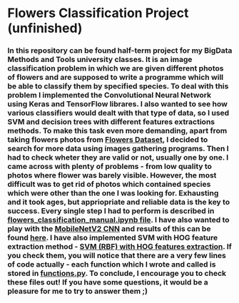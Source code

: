 # Flowers Classification Project (unfinished)
### In this repository can be found half-term project for my BigData Methods and Tools university classes. It is an image classification problem in which we are given different photos of flowers and are supposed to write a programme which will be able to classify them by specified species. To deal with this problem I implemented the Convolutional Neural Network using Keras and TensorFlow librares. I also wanted to see how various classifiers would dealt with that type of data, so I used SVM and decision trees with different features extractions methods. To make this task even more demanding, apart from taking flowers photos from [Flowers Dataset](https://www.kaggle.com/datasets/l3llff/flowers), I decided to search for more data using images gathering programs. Then I had to check wheter they are valid or not, usually one by one. I came across with plenty of problems - from low quality to photos where flower was barely visible. However, the most difficult was to get rid of photos which contained species which were other than the one I was looking for. Exhausting and it took ages, but appriopriate and reliable data is the key to success. Every single step I had to perform is described in [flowers_classification_manual.ipynb file](https://github.com/MatPatCarry/Flowers_Classification_Project/blob/main/flowers_classification_Manual.ipynb). I have also wanted to play with the [MobileNetV2 CNN](https://keras.io/api/applications/mobilenet/#mobilenetv2-function) and results of this can be found [here](https://github.com/MatPatCarry/Flowers_Classification_Project/blob/main/flowers_classification_MobileNetV2.ipynb). I have also implemented SVM with HOG feature extraction method - [SVM (RBF) with HOG features extraction](https://github.com/MatPatCarry/Flowers_Classification_Project/blob/main/flowers_classification_SVM.ipynb). If you check them, you will notice that there are a very few lines of code actually - each function which I wrote and called is stored in [functions.py](https://github.com/MatPatCarry/Flowers_Classification_Project/blob/main/functions_to_use.py). To conclude, I encourage you to check these files out! If you have some questions, it would be a pleasure for me to try to answer them ;)

